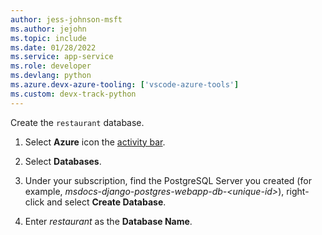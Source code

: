 ```yaml
---
author: jess-johnson-msft
ms.author: jejohn
ms.topic: include
ms.date: 01/28/2022
ms.service: app-service
ms.role: developer
ms.devlang: python
ms.azure.devx-azure-tooling: ['vscode-azure-tools']
ms.custom: devx-track-python
---
```


Create the `restaurant` database.

1. Select **Azure** icon the [activity bar](https://code.visualstudio.com/docs/getstarted/userinterface).

1. Select **Databases**.

1. Under your subscription, find the PostgreSQL Server you created (for example, *msdocs-django-postgres-webapp-db-\<unique-id>*), right-click and select **Create Database**.

1. Enter *restaurant* as the **Database Name**.
